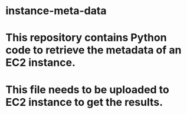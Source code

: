 # instance-meta-data
# This repository contains Python code to retrieve the metadata of an EC2 instance.
# This file needs to be uploaded to EC2 instance to get the results.
